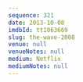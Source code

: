```yaml
---
sequence: 321
date: 2013-10-08
imdbId: tt1063669
slug: the-wave-2008
venue: null
venueNotes: null
medium: Netflix
mediumNotes: null
---
```


